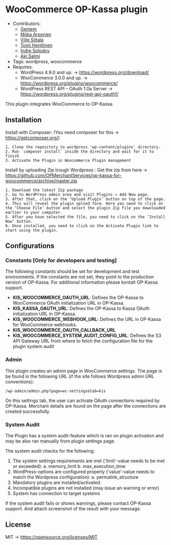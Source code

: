 # WooCommerce OP-Kassa plugin

- Contributors:
    - [Geniem](https://github.com/devgeniem)
    - [Miika Arponen](https://github.com/nomafin)
    - [Ville Siltala](https://github.com/villesiltala)
    - [Tomi Henttinen](https://github.com/tomihenttinen)
    - [Indre Solodov](https://github.com/Indre87)
    - [Aki Salmi](https://github.com/rinkkasatiainen)
- Tags: wordpress, woocommerce
- Requires:
    - WordPress 4.9.0 and up. -> https://wordpress.org/download/
    - WooCommerce 3.0.0 and up. -> https://wordpress.org/plugins/woocommerce/
    - WordPress REST API – OAuth 1.0a Server -> https://wordpress.org/plugins/rest-api-oauth1/

This plugin integrates WooCommerce to OP-Kassa.

## Installation

Install with Composer: (You need composer for this -> https://getcomposer.org/)

```
1. Clone the repository to wordpress 'wp-content/plugins' directory.
2. Run `composer install` inside the directory and wait for it to finish
3. Activate the Plugin in Woocommerce Plugin management

```

Install by uploading Zip trough Wordpress : Get the zip from here -> https://github.com/OPMerchantServices/op-kassa-for-woocommerce/archive/master.zip

```
1. Download the latest Zip package
2. Go to WordPress admin area and visit Plugins » Add New page.
3. After that, click on the ‘Upload Plugin’ button on top of the page.
4. This will reveal the plugin upload form. Here you need to click on the ‘Choose File’ button and select the plugin Zip file you downloaded earlier to your computer.
5. After you have selected the file, you need to click on the ‘Install Now’ button.
6. Once installed, you need to click on the Activate Plugin link to start using the plugin.

```

## Configurations

### Constants [Only for developers and testing]

The following constants should be set for development and test environments. If the constants are not set, they point to the production version of OP-Kassa. For additional information please kontalt OP-Kassa support.

- **KIS_WOOCOMMERCE_OAUTH_URL**: Defines the OP-Kassa to WooCommerce OAuth initialization URL in OP-Kassa.
- **KIS_KASSA_OAUTH_URL**: Defines the OP-Kassa to Kassa OAuth initialization URL in OP-Kassa.
- **KIS_WOOCOMMERCE_WEBHOOK_URL**: Defines the URL in OP-Kassa for WooCommerce webhooks.
- **KIS_WOOCOMMERCE_OAUTH_CALLBACK_URL**
- **KIS_WOOCOMMERCE_SYSTEM_AUDIT_CONFIG_URL**: Defines the S3 API Gateway URL from where to fetch the configuration file for the plugin system audit

### Admin

This plugin creates an admin page in WooCommerce settings. The page is be found in the following URL (if the site follows Wordpress admin URL conventions):
```
/wp-admin/admin.php?page=wc-settings&tab=kis
```
On this settings tab, the user can activate OAuth connections required by OP-Kassa. Merchant details are found on the page after the connections are created successfully.

### System Audit

The Plugin has a system audit-feature which is ran on plugin activation and may be also ran manually from plugin settings page.

The system audit checks for the following:

1. The system settings requirements are met ('limit'-value needs to be met or exceeded):
    a. memory_limit
    b. max_execution_time
2. WordPress-options are configured properly ('value'-value needs to match the Wordpress configuration):
    a. permalink_structure
3. Mandatory plugins are installed/activated
4. Incompatible plugins are not installed (may issue an warning or error)
5. System has connection to target systems

If the system audit fails or shows warnings, please contact OP-Kassa support. And attach screenshot of the result with your message.

## License

MIT -> https://opensource.org/licenses/MIT